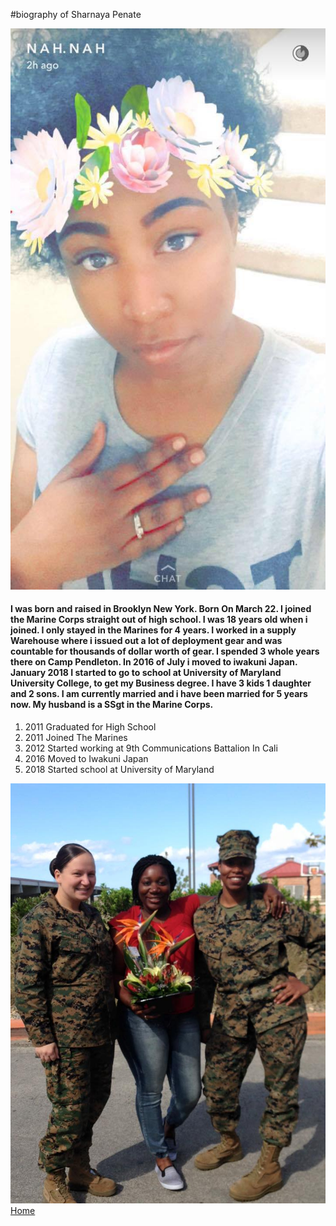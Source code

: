 #biography of Sharnaya Penate

![Picture of myself](Picture.jpg)


#### I was born and raised in Brooklyn New York. Born On March 22. I joined the Marine Corps straight out of high school. I was 18 years old when i joined. I only stayed in the Marines for 4 years. I worked in a supply Warehouse where i issued out a lot of deployment gear and was countable for thousands of dollar worth of gear. I spended 3 whole years there on Camp Pendleton. In 2016 of July i moved to iwakuni Japan. January 2018 I started to go to school at University of Maryland University College, to get my Business degree. I have 3 kids 1 daughter and 2 sons. I am currently married and i have been married for 5 years now. My husband is a SSgt in the Marine Corps.

1. 2011 Graduated for High School
2. 2011 Joined The Marines
3. 2012 Started working at 9th Communications Battalion In Cali
4. 2016 Moved to Iwakuni Japan 
5. 2018 Started school at University of Maryland

![Picture of me with some of workers](Myself.jpg)
[Home](index)
